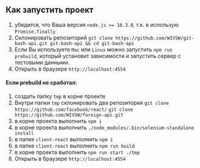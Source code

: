 ## Как запустить проект

1. убедится, что Ваша версия `node.js >= 10.3.0`, т.к. я использую `Promise.finally`
2. Склонировать репозиторий `git clone https://github.com/WIVSW/git-bash-api.git git-bash-api && cd git-bash-api`
3. Если Вы используете `Mac` или `Linux` можно запустить `npm run prebuild`,
который установит зависимости и запустить сервер с тестовыми данными. 
4. Открыть в браузере `http://localhost:4554`

#### Если prebuild не сработал:
1. создать папку `tmp` в корне проекте
2. Внутри папки `tmp` склонировать два репозитория `git clone https://github.com/facebook/react/`
`git clone https://github.com/WIVSW/foreign-api.git`
3. в корне проекта выполнить `npm i`
4. в корне проекта выполнить `./node_modules/.bin/selenium-standalone install`
5. в папке `client-react` выполнить `npm i`
6. в папке `client-react` выполнить `npm run build`
7. в корне проекта выполнить `npm run start ./tmp`
8. Открыть в браузере `http://localhost:4554`